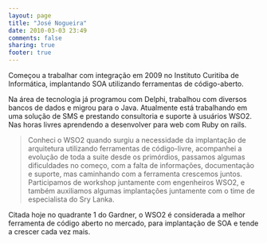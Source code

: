 ```yaml
---
layout: page
title: "José Nogueira"
date: 2010-03-03 23:49
comments: false
sharing: true
footer: true
---
```


Começou a trabalhar com integração em 2009 no Instituto Curitiba de Informática, implantando SOA utilizando ferramentas de código-aberto.

Na área de tecnologia já programou com Delphi, trabalhou com diversos bancos de dados e migrou para o Java. Atualmente está trabalhando em uma solução de SMS e prestando consultoria e suporte à usuários WSO2. Nas horas livres aprendendo a desenvolver para web com Ruby on rails.

> Conheci o WSO2 quando surgiu a necessidade da implantação de arquitetura utilizando ferramentas de código-livre, acompanhei a evolução de toda a suite desde os primórdios, passamos algumas dificuldades no começo, com a falta de informações, documentação e suporte, mas caminhando com a ferramenta crescemos juntos. Participamos de workshop juntamente com engenheiros WSO2, e também auxiliamos algumas implantações juntamente com o time de especialista do Sry Lanka.

Citada hoje no quadrante 1 do Gardner, o WSO2 é considerada a melhor ferramenta de código aberto no mercado, para implantação de SOA e tende a crescer cada vez mais.